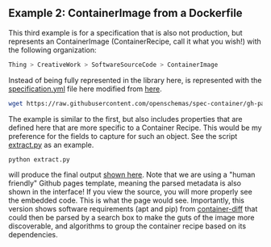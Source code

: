 ## Example 2: ContainerImage from a Dockerfile

This third example is for a specification that is also not production, but represents
an ContainerImage (ContainerRecipe, call it what you wish!) with the following
organization:

```bash
Thing > CreativeWork > SoftwareSourceCode > ContainerImage
```

Instead of being fully represented in the library here, is represented with the [specification.yml](specification.yml) file here modified from [here](https://raw.githubusercontent.com/openschemas/spec-container/gh-pages/_yaml/ContainerRecipe.yml).

```bash
wget https://raw.githubusercontent.com/openschemas/spec-container/gh-pages/_yaml/ContainerRecipe.yml
```

The example is similar to the first, but also includes properties that are defined here
that are more specific to a Container Recipe. This would be my preference for the fields to 
capture for such an object. See the script [extract.py](extract.py) as an example.

```bash
python extract.py
```

will produce the final output [shown here](). Note that we are using a "human friendly"
Github pages template, meaning the parsed metadata is also shown in the interface!
If you view the source, you will more properly see the embedded code. This is what
the page would see. Importantly, this version shows software requirements (apt 
and pip) from [container-diff](https://github.com/GoogleContainerTools/container-diff)
 that could then be parsed by a search box to make the guts of the image more
 discoverable, and algorithms to group the container recipe based on its dependencies.
